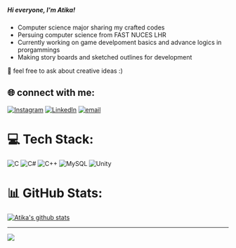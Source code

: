 

##### Hi everyone, I'm Atika!

- Computer science major sharing my crafted codes<br/>
- Persuing computer science from FAST NUCES LHR<br/>
- Currently working on game develpoment basics and advance logics in prorgammings<br/>
- Making story boards and sketched outlines for development<br/>

🌱 feel free to ask about creative ideas :)

<!-- GitHub stats from https://github.com/anuraghazra/github-readme-stats -->
## 🌐  connect with me:

[![Instagram](https://img.shields.io/badge/Instagram-%23E4405F.svg?logo=Instagram&logoColor=white)](https://instagram.com/radiantartt) 
[![LinkedIn](https://img.shields.io/badge/LinkedIn-%230077B5.svg?logo=linkedin&logoColor=white)](https://linkedin.com/in/atikaahussain248)
[![email](https://img.shields.io/badge/Email-D14836?logo=gmail&logoColor=white)](mailto:atikahussain248@gmail.com) 

# 💻 Tech Stack:
![C](https://img.shields.io/badge/c-%2300599C.svg?style=for-the-badge&logo=c&logoColor=white) ![C#](https://img.shields.io/badge/c%23-%23239120.svg?style=for-the-badge&logo=csharp&logoColor=white) ![C++](https://img.shields.io/badge/c++-%2300599C.svg?style=for-the-badge&logo=c%2B%2B&logoColor=white) ![MySQL](https://img.shields.io/badge/mysql-4479A1.svg?style=for-the-badge&logo=mysql&logoColor=white) ![Unity](https://img.shields.io/badge/unity-%23000000.svg?style=for-the-badge&logo=unity&logoColor=white)
# 📊 GitHub Stats:
[![Atika's github stats](https://github-readme-stats.vercel.app/api?username=atikaahussain&count_private=true&show_icons=true&theme=radical&hide_rank=false)](https://github.com/atikaahussain/github-readme-stats)<br/>


---
[![](https://visitcount.itsvg.in/api?id=atikaahussain&icon=0&color=0)](https://visitcount.itsvg.in)

<!-- Proudly created with GPRM ( https://gprm.itsvg.in ) -->
